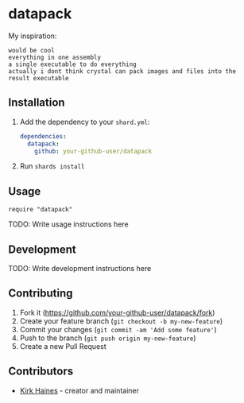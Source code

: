 # datapack

My inspiration:

```
would be cool
everything in one assembly
a single executable to do everything
actually i dont think crystal can pack images and files into the result executable
```

## Installation

1. Add the dependency to your `shard.yml`:

   ```yaml
   dependencies:
     datapack:
       github: your-github-user/datapack
   ```

2. Run `shards install`

## Usage

```crystal
require "datapack"
```

TODO: Write usage instructions here

## Development

TODO: Write development instructions here

## Contributing

1. Fork it (<https://github.com/your-github-user/datapack/fork>)
2. Create your feature branch (`git checkout -b my-new-feature`)
3. Commit your changes (`git commit -am 'Add some feature'`)
4. Push to the branch (`git push origin my-new-feature`)
5. Create a new Pull Request

## Contributors

- [Kirk Haines](https://github.com/your-github-user) - creator and maintainer
